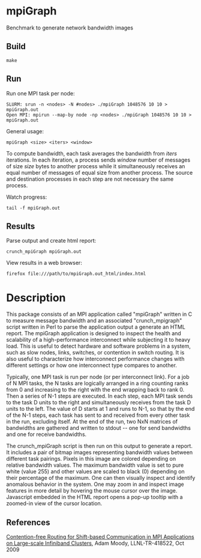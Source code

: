 # mpiGraph
Benchmark to generate network bandwidth images

## Build 
    make

## Run
Run one MPI task per node:

    SLURM: srun -n <nodes> -N #nodes> ./mpiGraph 1048576 10 10 > mpiGraph.out
    Open MPI: mpirun --map-by node -np <nodes> ./mpiGraph 1048576 10 10 > mpiGraph.out

General usage:

    mpiGraph <size> <iters> <window>

To compute bandwidth, each task averages the bandwidth from *iters* iterations.
In each iteration, a process sends *window* number of messages of size *size* bytes to another process
while it simultaneously receives an equal number of messages of equal size from another process.
The source and destination processes in each step are not necessary the same process.

Watch progress:

    tail -f mpiGraph.out

## Results
Parse output and create html report:

    crunch_mpiGraph mpiGraph.out

View results in a web browser:

    firefox file:///path/to/mpiGraph.out_html/index.html

# Description

This package consists of an MPI application called "mpiGraph" written in C
to measure message bandwidth and an associated "crunch_mpigraph"
script written in Perl to parse the application output a generate an HTML
report.  The mpiGraph application is designed to inspect the health
and scalability of a high-performance interconnect while subjecting it
to heavy load.  This is useful to detect hardware and software
problems in a system, such as slow nodes, links, switches, or
contention in switch routing.  It is also useful to characterize how
interconnect performance changes with different settings or how one
interconnect type compares to another.

Typically, one MPI task is run per node (or per interconnect link).
For a job of N MPI tasks, the N tasks are logically arranged in a ring
counting ranks from 0 and increasing to the right with the end
wrapping back to rank 0.  Then a series of N-1 steps are executed.
In each step, each MPI task sends to the task D units to the right and
simultaneously receives from the task D units to the left.  The value
of D starts at 1 and runs to N-1, so that by the end of the N-1 steps,
each task has sent to and received from every other task in the run,
excluding itself.  At the end of the run, two NxN matrices of
bandwidths are gathered and written to stdout -- one for send
bandwidths and one for receive bandwidths.

The crunch_mpiGraph script is then run on this output to generate a
report.  It includes a pair of bitmap images
representing bandwidth values between different task pairings.
Pixels in this image are colored depending on relative bandwidth
values.  The maximum bandwidth value is set to pure white (value
255) and other values are scaled to black (0) depending on their
percentage of the maximum.  One can then visually inspect and identify anomalous
behavior in the system.  One may zoom in and inspect image
features in more detail by hovering the mouse cursor over the image.
Javascript embedded in the HTML report opens a pop-up tooltip with a
zoomed-in view of the cursor location.

## References
[Contention-free Routing for Shift-based Communication in MPI Applications on Large-scale Infiniband Clusters](https://e-reports-ext.llnl.gov/pdf/380228.pdf), Adam Moody, LLNL-TR-418522, Oct 2009
